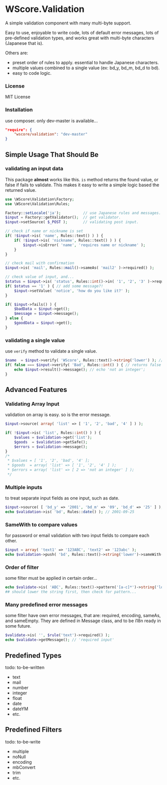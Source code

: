 WScore.Validation
=================

A simple validation component with many multi-byte support.

Easy to use, enjoyable to write code,
lots of default error messages,
lots of pre-defined validation types, and
works great with multi-byte characters (Japanese that is).

Others are:

*   preset order of rules to apply. essential to handle Japanese characters.
*   multiple values combined to a single value (ex: bd_y, bd_m, bd_d to bd).
*   easy to code logic.


### License

MIT License

### Installation

use composer. only dev-master is available...

```json
"require": {
    "wscore/validation": "dev-master"
}
```


Simple Usage That Should Be
---------------------------

### validating an input data

This package **almost** works like this.
```is``` method returns the found value, or false if fails to validate. 
This makes it easy to write a simple logic based the returned value. 

```php
use \WScore\Validation\Factory;
use \WScore\Validation\Rules;

Factory::setLocale('ja');          // use Japanese rules and messages.
$input = Factory::getValidator();  // get validator.
$input->setSource( $_POST );       // validating post input.

// check if name or nickname is set
if( !$input->is( 'name', Rules::text() ) ) {
    if( !$input->is( 'nickname', Rules::text() ) ) {
        $input->isError( 'name', 'requires name or nickname' );
    }
}

// check mail with confirmation
$input->is( 'mail', Rules::mail()->sameAs( 'mail2' )->required() );

// check value of input, and...
$status = $input->is( 'status', Rules::int()->in( '1', '2', '3' )->required() );
if( $status == '1' ) { // add some message?!
    $input->setValue( 'notice', 'how do you like it?' );
}

if( $input->fails() ) {
    $badData = $input->get();
    $message = $input->message();
} else {
    $goodData = $input->get();
}
```

### validating a single value

use ```verify``` method to validate a single value. 

```php
$name  = $input->verify( 'WScore', Rules::text()->string('lower') ); // returns 'wscore'
if( false === $input->verify( 'Bad', Rules::int() ) { // returns false
    echo $input->result()->message(); // echo 'not an integer';
}
```


Advanced Features
-----------------

### Validating Array Input

validation on array is easy. so is the error message. 

```php
$input->source( array( 'list' => [ '1', '2', 'bad', '4' ] ) );

if( !$input->is( 'list', Rules::int() ) ) {
    $values = $validation->get('list');
    $goods  = $validation->getSafe();
    $errors = $validation->message();
}
/*
 * $values = [ '1', '2', 'bad', '4' ];
 * $goods  = array( 'list' => [ '1', '2', '4' ] );
 * $errors = array( 'list' => [ 2 => 'not an integer' ] );
 */
```


### Multiple inputs

to treat separate input fields as one input, such as date. 

```php
$input->source( [ 'bd_y' => '2001', 'bd_m' => '09', 'bd_d' => '25' ] );
echo $validation->is( 'bd', Rules::date() ); // 2001-09-25
```

### SameWith to compare values

for password or email validation with two input fields 
to compare each other. 

```php
$input = array( 'text1' => '123ABC', 'text2' => '123abc' );
echo $validation->push( 'bd', Rules::text()->string('lower')->sameWith('text2') ); // 123abc
```


### Order of filter

some filter must be applied in certain order... 

```php
echo $validate->is( 'ABC', Rules::text()->pattern('[a-c]*')->string('lower'); // 'abc'
## should lower the string first, then check for pattern...
```

### Many predefined error messages

some filter have own error messages, 
that are: required, encoding, sameAs, and sameEmpty. 
They are defined in Message class, and to be i18n ready in some future.

```php
$validate->is( '', $rule('text')->required() );
echo $validate->getMessage(); // 'required input'
```

Predefined Types
----------------

todo: to-be-written

*   text
*   mail
*   number
*   integer
*   float
*   date
*   dateYM
*   etc.

Predefined Filters
------------------

todo: to-be-write

*   multiple
*   noNull
*   encoding
*   mbConvert
*   trim
*   etc.

